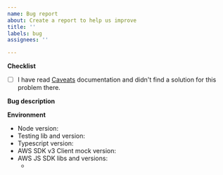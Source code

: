 ```yaml
---
name: Bug report
about: Create a report to help us improve
title: ''
labels: bug
assignees: ''

---
```


**Checklist**

<!-- Mark with [x] steps you performed before submitting the issue -->

- [ ] I have read [Caveats](https://github.com/m-radzikowski/aws-sdk-client-mock#caveats) documentation and didn't find a solution for this problem there.

**Bug description**

<!-- Put detailed description here -->

**Environment**

- Node version: 
- Testing lib and version: <!-- e.g. Mocha, Jest, ... -->
- Typescript version: 
- AWS SDK v3 Client mock version: 
- AWS JS SDK libs and versions:
  - <!-- e.g. @aws-sdk/client-sqs v3.10.0 -->
